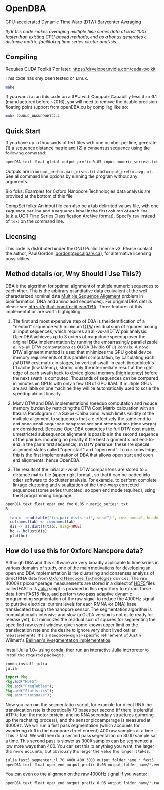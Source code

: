 # OpenDBA
GPU-accelerated Dynamic Time Warp (DTW) Barycenter Averaging

*tl;dr this code makes averaging multiple time series data at least 100x faster than existing CPU-based methods, and as a bonus generates a distance matrix, facilitating time series cluster analysis.*

## Compiling
Requires CUDA Toolkit 7 or later: https://developer.nvidia.com/cuda-toolkit

This code has only been tested on Linux.

```bash
make
```

If you want to run this code on a GPU with Compute Capability less than 6.1 (manufactured before ~2016), you will need to remove the double precision floating point support from openDBA.cu by compiling like so:

```bash
make DOUBLE_UNSUPPORTED=1
```

## Quick Start
If you have up to thousands of text files with one number per line, generate (1) a sequence distance matrix and (2) a consensus sequence using the following command:

```bash
openDBA text float global output_prefix 0.05 input_numeric_series*.txt
```
Outputs are in `output_prefix.pair_dists.txt` and `output_prefix.avg.txt`. See all command line options by running the program without any arguments.

Bio folks: Examples for Oxford Nanopore Technologies data analysis are provided at the bottom of this file.

Comp Sci folks: An input file can also be a tab delimited values file, with one sequence per line and a sequence label in the first column of each line (a.k.a. [UCR Time Series Classification Archive format](https://www.cs.ucr.edu/~eamonn/time_series_data_2018/)). Specify `tsv` instead of `text` on the command line.

## Licensing
This code is distributed under the GNU Public License v3.  Please contact the author, Paul Gordon (gordonp@ucalgary.ca), for alternative licensing possibilities.

## Method details (or, Why Should I Use This?)

DBA is the algorithm for optimal alignment of multiple numeric sequences to each other. This is the arbitrary quantitative data equivalent of the well characterized nominal data [Multiple Sequence Alignment](https://en.wikipedia.org/wiki/Multiple_sequence_alignment) problem in bioinformatics (DNA and amino acid sequences).  For original DBA details please see https://github.com/fpetitjean/DBA. Three features of this implementation are worth highighting.

1. The first and most expensive step of DBA is the identification of a "medoid" sequence with minimum [DTW](https://en.wikipedia.org/wiki/Dynamic_time_warping) residual sum of squares among all input sequences, which requires an all-vs-all DTW pair analysis. OpenDBA achieves up to 3 orders of magnitude speedup over the original DBA implementation by running the embarrasingly parallelizable all-vs-all DTW computations as CUDA (Nvidia GPU) kernels. A novel DTW alignment method is used that minimizes the GPU global device memory requirements of this parallel computation, by calculating each *full* DTW cost matrix in stages, by vertical swath in each threadblock's L1 cache (low latency), storing only the intermediate result at the right edge of each swath back to device global memory (high latency) before the next swath is computed. Thousands of sequences can be compared in minutes on GPUs with only a few GB of GPU RAM. If multiple GPUs are available on one machine they will be automatically used to scale the speedup almost linearly.

2. Many DTW and DBA implementations speedup computation and reduce memory burden by restricting the DTW Cost Matrix calculation with an Itakura Parallogram or a Sakoe-Chiba band, which limits validity of the multiple alignment to sequences that are effectively the same end-to-end once small sequence compressions and attentuations (time warps) are considered. Because OpenDBA computes the full DTW cost matrix, unrestricted subsequence alignment is possible in the second sequence of the pair (i.e. incurring no penalty if the best alignment is not end-to-end in the pair's first sequence). In DTW parlance, these are special alignment states called "open start" and "open end". To our knowledge, this is the first implementation of DBA that allows open start and open end alignments, hence OpenDBA.

3. The results of the initial all-vs-all DTW comparisons are stored to a distance matrix file (upper right format), so that it can be loaded into other software to do cluster analysis. For example, to perform complete linkage clustering and visualization of the time-warp corrected sequences (some series truncated, so open end mode required), using the R programming language:

```bash
openDBA text float open_end foo 0.05 numeric_series*.txt
R
```

```R
  tab <- read.table("foo.pair_dists.txt", sep="\t", row.names=1, header=FALSE)
  colnames(tab) <- rownames(tab)
  dis <- as.dist(t(tab), diag=TRUE)
  hc <- hclust(dis)
  plot(hc)
```

## How do I use this for Oxford Nanopore data?

Although DBA and this software are very broadly applicable to time series in various domains of study, one of the main motivations for developing an open end DBA implementation is the clustering and consensus analysis of direct RNA data from [Oxford Nanopore Technologies](https://nanoporetech.com/applications/rna-sequencing) devices. The raw 4000Hz picoamperage measurements are stored in a dialect of [HDF5](https://www.hdfgroup.org/solutions/hdf5/) files called FAST5. A [Julia](https://julialang.org/) script is provided in this repository to extract these data from FAST5 files, and perform two pass adaptive dynamic programming segmentation of the raw signal to reduce the 4000Hz signal to putative electrical current levels for each RMNA (or DNA) base translocated though the nanopore sensor.  The segmentation algorithm is computationally intensive and slow (a CUDA version is not quite ready for release yet), but minimizes the residual sum of squares for segmenting the specified raw event window, given some known upper limit on the translocation rate and the desire to ignore very short lived outlier measurements. It's a nanopore-signal-specific refinement of Justin Wilmert's [Bellman's K-segmentation implementation](http://homepages.spa.umn.edu/~willmert/science/ksegments/). 

Install Julia 1.0+ using [conda](https://github.com/ucvm/synergy/wiki/Using-Conda), then run an interactive Julia interpreter to install the required packages. 

```bash
conda install julia
julia
```

```Julia
import Pkg
Pkg.add("HDF5")
Pkg.add("FreqTables");
Pkg.add("Statistics");
Pkg.add("StatsBase");
```

Now you can run the segmentation script, for example for direct RNA the translocation rate is theoretically 70 bases per second (if there is plentiful ATP to fuel the motor protein, and no RNA secondary structures gumming up the racheting process), and the sensor picoamperage is measured at 4000Hz.  We will run a first pass segmentation (which accounts for wandering drift in the nanopore direct current) 400 raw samples at a time. This is fast. We will then do a second pass segentation on 3000 sample sat a time. This second pass is slower as 3000 samples can be segmented a low more ways than 400. You can set this to anything you want, the larger the more accurate, but obviously the larger the value the longer it takes.

```bash
julia fast5_segmenter.jl 70 4000 400 3000 output_folder_name *.fast5
openDBA text float open_end output_prefix 0.05 output_folder_name/*.event_means.txt
```

You can even do the alignmen on the raw 4000Hz signal if you wanted:

```bash
openDBA text float open_end output_prefix 0.05 output_folder_name/*.raw.txt
```
